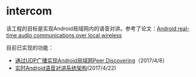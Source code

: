 # intercom
该工程的目标是实现Android局域网内的语音对讲。参考了论文：[Android real-time audio communications over local wireless](http://www.iteam.upv.es/pdf_articles/22.pdf)

目前已实现的功能：
- [通过UDP广播实现Android局域网Peer Discovering](http://www.jianshu.com/p/cc62e070a6d2)（2017/4/8）
- [实时Android语音对讲系统架构](http://www.jianshu.com/p/ce88092fabfa)(2017/4/22)
